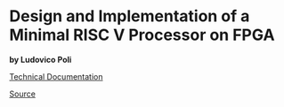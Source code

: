 # Design and Implementation of a Minimal RISC V Processor on FPGA

**by Ludovico Poli**

[Technical Documentation](../documents/documentation.md)

[Source](../source/components)